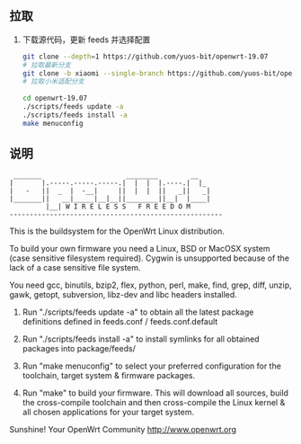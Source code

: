 ## 拉取
1. 下载源代码，更新 feeds 并选择配置

   ```bash
   git clone --depth=1 https://github.com/yuos-bit/openwrt-19.07
   # 拉取最新分支
   git clone -b xiaomi --single-branch https://github.com/yuos-bit/openwrt-19.07
   # 拉取小米适配分支
  
   cd openwrt-19.07
   ./scripts/feeds update -a
   ./scripts/feeds install -a
   make menuconfig
   ```  
   
 ## 说明
 
 ```
  _______                     ________        __
 |       |.-----.-----.-----.|  |  |  |.----.|  |_
 |   -   ||  _  |  -__|     ||  |  |  ||   _||   _|
 |_______||   __|_____|__|__||________||__|  |____|
          |__| W I R E L E S S   F R E E D O M
 -----------------------------------------------------
```
This is the buildsystem for the OpenWrt Linux distribution.

To build your own firmware you need a Linux, BSD or MacOSX system (case
sensitive filesystem required). Cygwin is unsupported because of the lack
of a case sensitive file system.

You need gcc, binutils, bzip2, flex, python, perl, make, find, grep, diff,
unzip, gawk, getopt, subversion, libz-dev and libc headers installed.

1. Run "./scripts/feeds update -a" to obtain all the latest package definitions
defined in feeds.conf / feeds.conf.default

2. Run "./scripts/feeds install -a" to install symlinks for all obtained
packages into package/feeds/

3. Run "make menuconfig" to select your preferred configuration for the
toolchain, target system & firmware packages.

4. Run "make" to build your firmware. This will download all sources, build
the cross-compile toolchain and then cross-compile the Linux kernel & all
chosen applications for your target system.

Sunshine!
	Your OpenWrt Community
	http://www.openwrt.org



